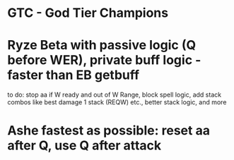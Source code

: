 # GTC - God Tier Champions
# Ryze Beta with passive logic (Q before WER), private buff logic - faster than EB getbuff
 to do: stop aa if W ready and out of W Range, block spell logic, add stack combos like best damage 1 stack (REQW) etc., better stack logic, and more
# Ashe fastest as possible: reset aa after Q, use Q after attack
